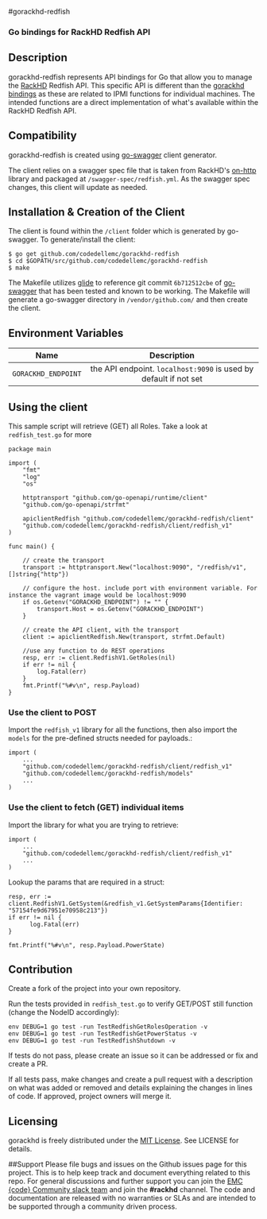#gorackhd-redfish

### Go bindings for RackHD Redfish API

## Description
gorackhd-redfish represents API bindings for Go that allow you to manage the [RackHD](https://github.com/RackHD/RackHD) Redfish API. This specific API is different than the [gorackhd bindings](https://github.com/codedellemc/gorackhd) as these are related to IPMI functions for individual machines. The intended functions are a direct implementation of what's available within the RackHD Redfish API.

## Compatibility
gorackhd-redfish is created using [go-swagger](https://github.com/go-swagger/go-swagger) client generator. 

The client relies on a swagger spec file that is taken from RackHD's [on-http](https://github.com/RackHD/on-http) library and packaged at `/swagger-spec/redfish.yml`. As the swagger spec changes, this client will update as needed. 

## Installation & Creation of the Client
The client is found within the `/client` folder which is generated by go-swagger. To generate/install the client:
```
$ go get github.com/codedellemc/gorackhd-redfish
$ cd $GOPATH/src/github.com/codedellemc/gorackhd-redfish
$ make
```

The Makefile utilizes [glide](https://github.com/Masterminds/glide) to reference git commit `6b712512cbe` of [go-swagger](https://github.com/go-swagger/go-swagger) that has been tested and known to be working. The Makefile will generate a go-swagger directory in `/vendor/github.com/` and then create the client. 

## Environment Variables
| Name        | Description           |
| ------------- |:-------------:|
| `GORACKHD_ENDPOINT`      | the API endpoint. `localhost:9090` is used by default if not set             |


## Using the client

This sample script will retrieve (GET) all Roles. Take a look at `redfish_test.go` for more

```
package main

import (
    "fmt"
    "log"
    "os"

    httptransport "github.com/go-openapi/runtime/client"
    "github.com/go-openapi/strfmt"

    apiclientRedfish "github.com/codedellemc/gorackhd-redfish/client"
    "github.com/codedellemc/gorackhd-redfish/client/redfish_v1"
)

func main() {

    // create the transport
    transport := httptransport.New("localhost:9090", "/redfish/v1", []string{"http"})

    // configure the host. include port with environment variable. For instance the vagrant image would be localhost:9090
    if os.Getenv("GORACKHD_ENDPOINT") != "" {
        transport.Host = os.Getenv("GORACKHD_ENDPOINT")
    }

    // create the API client, with the transport
    client := apiclientRedfish.New(transport, strfmt.Default)

    //use any function to do REST operations
    resp, err := client.RedfishV1.GetRoles(nil)
    if err != nil {
        log.Fatal(err)
    }
    fmt.Printf("%#v\n", resp.Payload)
}

```

### Use the client to POST
Import the `redfish_v1` library for all the functions, then also import the `models` for the pre-defined structs needed for payloads.:
```
import (
    ...
    "github.com/codedellemc/gorackhd-redfish/client/redfish_v1"
    "github.com/codedellemc/gorackhd-redfish/models"
    ...
)
```

### Use the client to fetch (GET) individual items

Import the library for what you are trying to retrieve:
```
import (
    ...
    "github.com/codedellemc/gorackhd-redfish/client/redfish_v1"
    ...
)
```

Lookup the params that are required in a struct:
```
resp, err := client.RedfishV1.GetSystem(&redfish_v1.GetSystemParams{Identifier: "57154fe9d67951e70958c213"})
if err != nil {
      log.Fatal(err)
}
    
fmt.Printf("%#v\n", resp.Payload.PowerState)

```

## Contribution
Create a fork of the project into your own repository. 

Run the tests provided in `redfish_test.go` to verify GET/POST still function (change the NodeID accordingly):
```
env DEBUG=1 go test -run TestRedfishGetRolesOperation -v
env DEBUG=1 go test -run TestRedfishGetPowerStatus -v
env DEBUG=1 go test -run TestRedfishShutdown -v
```

If tests do not pass, please create an issue so it can be addressed or fix and create a PR.

If all tests pass, make changes and create a pull request with a description on what was added or removed and details explaining the changes in lines of code. If approved, project owners will merge it.

## Licensing
gorackhd is freely distributed under the [MIT License](http://codedellemc.github.io/sampledocs/LICENSE "LICENSE"). See LICENSE for details.

##Support
Please file bugs and issues on the Github issues page for this project. This is to help keep track and document everything related to this repo. For general discussions and further support you can join the [EMC {code} Community slack team](http://community.codedellemc.com/) and join the **#rackhd** channel. The code and documentation are released with no warranties or SLAs and are intended to be supported through a community driven process.






